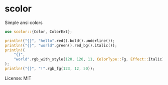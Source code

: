 # scolor

Simple ansi colors
```rust
use scolor::{Color, ColorExt};

println!("{}", "hello".red().bold().underline());
println!("{}", "world".green().red_bg().italic());
println!(
    "{}",
    "world".rgb_with_style(120, 120, 11, ColorType::Fg, Effect::Italic)
);
println!("{}", "!".rgb_fg(123, 12, 50));
```

License: MIT
